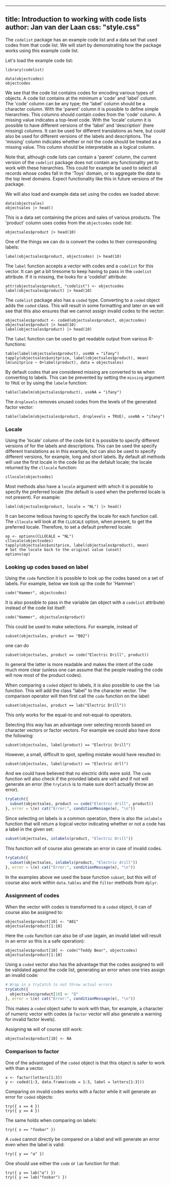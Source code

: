 <!--
%\VignetteEngine{simplermarkdown::mdweave_to_html}
%\VignetteIndexEntry{Introduction to working with code lists}
-->

---
title: Introduction to working with code lists
author: Jan van der Laan
css: "style.css"
---


The `codelist` package has an example code list and a data set that used codes
from that code list. We will start by demonstrating how the package works using
this example code list. 

Let's load the example code list:

```{.R}
library(codelist)

data(objectcodes)
objectcodes
```
We see that the code list contains codes for encoding various types of objects.
A code list contains at the minimum a 'code' and 'label' column. The 'code'
column can be any type; the 'label' column should be a character column.  With the
'parent' column it is possible to define simple hierarchies. This columns should
contain codes from the 'code' column. A missing value indicates a top-level
code. With the 'locale' column it is possible to have different versions of the
'label' and 'description' (here missing) columns. It can be used for different
translations as here, but could also be used for different versions of the
labels and descriptions. The 'missing' column indicates whether or not the code
should be treated as a missing value. This column should be interpretable as a
logical column.

Note that, although code lists can contain a 'parent' column, the current
version of the `codelist` package does not contain any functionality yet to work
with these hierarchies. This could for example be used to select all records
whose codes fall in the 'Toys' domain, or to aggregate the data to the top level
domains. Expect functionality like this in future versions of the package.


We will also load and example data set using the codes we loaded above:
```{.R}
data(objectsales)
objectsales |> head()
```
This is a data set containing the prices and sales of various products. The
'product' column uses codes from the `objectcodes` code list:

```{.R}
objectsales$product |> head(10)
```

One of the things we can do is convert the codes to their corresponding labels:
```{.R}
label(objectsales$product, objectcodes) |> head(10)
```
The `label` function accepts a vector with codes and a `codelist` for this vector.
It can get a bit tiresome to keep having to pass in the `codelist` attribute. If
it is missing, the looks for a 'codelist' attribute:

```{.R}
attr(objectsales$product, "codelist") <- objectcodes
label(objectsales$product) |> head(10)
```
The `codelist` package also has a `coded` type. Converting to a `coded` object
adds the `coded` class. This will result in some formatting and later on we will
see that this also ensures that we cannot assign invalid codes to the vector:
```{.R}
objectsales$product <- coded(objectsales$product, objectcodes)
objectsales$product |> head(10)
label(objectsales$product) |> head(10)
```
The `label` function can be used to get readable output from various R-functions:
```{.R}
table(label(objectsales$product), useNA = "ifany")
tapply(objectsales$unitprice, label(objectsales$product), mean)
lm(unitprice ~ 0+label(product), data = objectsales) 
```
By default codes that are considered missing are converted to `NA` when
converting to labels. This can be prevented by setting the `missing` argument to
`TRUE` or by using the `labelm` function:
```{.R}
table(labelm(objectsales$product), useNA = "ifany")
```
The `droplevels` removes unused codes from the levels of the generated factor
vector:
```{.R}
table(labelm(objectsales$product, droplevels = TRUE), useNA = "ifany")
```

### Locale

Using the 'locale' column of the code list it is possible to specify different
versions of for the labels and descriptions. This can be used the specify
different translations as in this example, but can also be used to specify
different versions, for example, long and short labels. By default all methods
will use the first locale in the code list as the defalult locale; the locale
returned by the `cllocale` function:

```{.R}
cllocale(objectcodes)
```
Most methods also have a `locale` argument with which it is possible to specify
the preferred locale (the default is used when the preferred locale is not
present). For example:

```{.R}
label(objectsales$product, locale = "NL") |> head()
```
It can become tedious having to specify the locale for each function call. The
`cllocale` will look at the `CLLOCALE` option, when present, to get the
preferred locale. Therefore, to set a default preferred locale:

```{.R}
op <- options(CLLOCALE = "NL")
cllocale(objectcodes)
tapply(objectsales$unitprice, label(objectsales$product), mean)
# Set the locale back to the original value (unset)
options(op)
```

### Looking up codes based on label

Using the `code` function it is possible to look up the codes based on a set of
labels. For example, below we look up the code for 'Hammer':
```{.R}
code("Hammer", objectcodes)
```
It is also possible to pass in the variable (an object with a `codelist`
attribute) instead of the code list itself:
```{.R}
code("Hammer", objectsales$product)
```
This could be used to make selections. For example, instead of 
```{.R}
subset(objectsales, product == "B02")
```
one can do
```{.R}
subset(objectsales, product == code("Electric Drill", product))
```
In general the latter is more readable and makes the intent of the code much
more clear (unless one can assume that the people reading the code will now most
of the product codes).

When comparing a `coded` object to labels, it is also possible to use the `lab`
function. This will add the class "label" to the character vector. The
comparison operator will then first call the `code` function on the label:
```{.R}
subset(objectsales, product == lab("Electric Drill"))
```
This only works for the equal-to and not-equal-to operators.

Selecting this way has an advantage over selecting records based on character
vectors or factor vectors. For example we could also have done the following:
```{.R}
subset(objectsales, label(product) == "Electric Drill")
```
However, a small, difficult to spot, spelling mistake would have resulted in:
```{.R}
subset(objectsales, label(product) == "Electric drll")
```
And we could have believed that no electric drills were sold. The `code`
function will also check if the provided labels are valid and if not will
generate an error (the `tryCatch` is to make sure don't actually throw an
error). 
```{.R capture_warnings=TRUE}
tryCatch({
  subset(objectsales, product == code("Electric drill", product))
}, error = \(e) cat("Error:", conditionMessage(e), "\n"))
```
Since selecting on labels is a common operation, there is also the `inlabels`
function that will return a logical vector indicating whether or not a code has
a label in the given set:
```{.R capture_warnings=TRUE}
subset(objectsales, inlabels(product, "Electric Drill"))
```
This function will of course also generate an error in case of invalid codes.
```{.R capture_warnings=TRUE}
tryCatch({
  subset(objectsales, inlabels(product, "Electric drill"))
}, error = \(e) cat("Error:", conditionMessage(e), "\n"))
```
In the examples above we used the base function `subset`, but this will of
course also work within `data.tables` and the `filter` methods from `dplyr`. 

### Assignment of codes

When the vector with codes is transformed to a `coded` object, it can of course
also be assigned to:
```{.R}
objectsales$product[10] <- "A01"
objectsales$product[1:10] 
```
Here the `code` function can also be of use (again, an invalid label will
result in an error so this is a safe operation):
```{.R}
objectsales$product[10] <- code("Teddy Bear", objectcodes)
objectsales$product[1:10] 
```
Using a `coded` vector also has the advantage that the codes assigned to will be
validated against the code list, generating an error when one tries assign an
invalid code:
```{.R capture_warnings=TRUE}
# Wrap in a tryCatch to not throw actual errors
tryCatch({
  objectsales$product[10] <- "Q"
}, error = \(e) cat("Error:", conditionMessage(e), "\n"))
```
This makes a `coded` object safer to work with than, for example, a character of
numeric vector with codes (a `factor` vector will also generate a warning for
invalid factor levels).

Assigning `NA` will of course still work:
```{.R}
objectsales$product[10] <- NA
```

### Comparison to factor

One of the advantaged of the `coded` object is that this object is safer to work
with than a vector.

```{.R}
x <- factor(letters[1:3])
y <- coded(1:3, data.frame(code = 1:3, label = letters[1:3]))
```
Comparing on invalid codes works with a factor while it will generate an error
for `coded` objects:
```{.R}
try({ x == 4 })
try({ y == 4 })
```
The same holds when comparing on labels:
```{.R}
try({ x == "foobar" })
```
A `coded` cannot directly be compared on a label and will generate an error even
when the label is valid:
```{.R}
try({ y == "a" })
```
One should use either the `code` or `lab` function for that:
```{.R}
try({ y == lab("a") })
try({ y == lab("foobar") })
```

